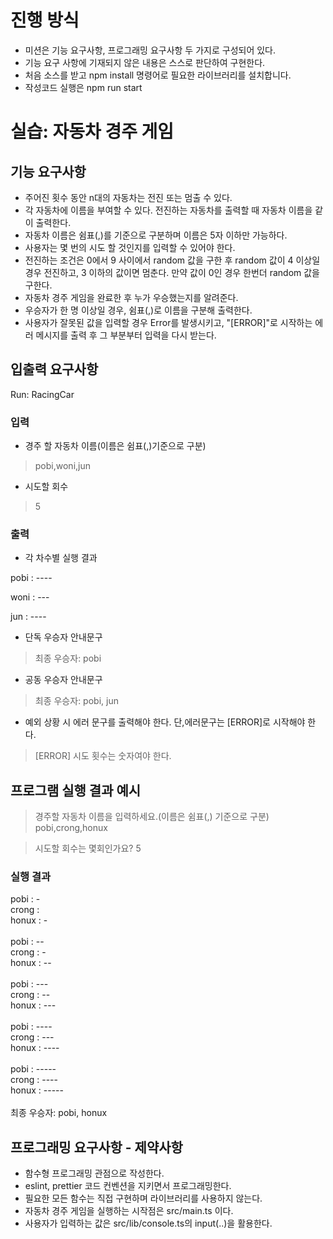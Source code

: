 # 진행 방식
- 미션은 기능 요구사항, 프로그래밍 요구사항 두 가지로 구성되어 있다.
- 기능 요구 사항에 기재되지 않은 내용은 스스로 판단하여 구현한다.
- 처음 소스를 받고 npm install 명령어로 필요한 라이브러리를 설치합니다.
- 작성코드 실행은 npm run start



# 실습: 자동차 경주 게임

## 기능 요구사항
- 주어진 횟수 동안 n대의 자동차는 전진 또는 멈출 수 있다.
- 각 자동차에 이름을 부여할 수 있다. 전진하는 자동차를 출력할 때 자동차 이름을 같이 출력한다.
- 자동차 이름은 쉼표(,)를 기준으로 구분하며 이름은 5자 이하만 가능하다.
- 사용자는 몇 번의 시도 할 것인지를 입력할 수 있어야 한다.
- 전진하는 조건은 0에서 9 사이에서 random 값을 구한 후 random 값이 4 이상일 경우 전진하고, 3 이하의 값이면 멈춘다. 만약 값이 0인 경우 한번더 random 값을 구한다.
- 자동차 경주 게임을 완료한 후 누가 우승했는지를 알려준다.
- 우승자가 한 명 이상일 경우, 쉼표(,)로 이름을 구분해 출력한다.
- 사용자가 잘못된 값을 입력할 경우 Error를 발생시키고, "[ERROR]"로 시작하는 에러 메시지를 출력 후 그 부분부터 입력을 다시 받는다.

## 입출력 요구사항
Run: RacingCar

### 입력
- 경주 할 자동차 이름(이름은 쉼표(,)기준으로 구분) 
> pobi,woni,jun

- 시도할 회수
> 5

### 출력
- 각 차수별 실행 결과  

pobi : ----

woni : ---  

jun : ----
- 단독 우승자 안내문구 
> 최종 우승자: pobi

- 공동 우승자 안내문구 
> 최종 우승자: pobi, jun

- 예외 상황 시 에러 문구를 출력해야 한다. 단,에러문구는 [ERROR]로 시작해야 한다.
> [ERROR] 시도 횟수는 숫자여야 한다.

## 프로그램 실행 결과 예시
> 경주할 자동차 이름을 입력하세요.(이름은 쉼표(,) 기준으로 구분)  
> pobi,crong,honux

> 시도할 회수는 몇회인가요?
> 5

### 실행 결과 
pobi : - <br>
crong : <br>
honux : - <br>
<br>
pobi : -- <br>
crong : - <br>
honux : -- <br>
<br>
pobi : --- <br>
crong : -- <br>
honux : --- <br>
<br>
pobi : ---- <br>
crong : --- <br>
honux : ---- <br>
<br>
pobi : ----- <br>
crong : ---- <br>
honux : ----- <br>
<br>
최종 우승자: pobi, honux


## 프로그래밍 요구사항 - 제약사항
- 함수형 프로그래밍 관점으로 작성한다.
- eslint, prettier 코드 컨벤션을 지키면서 프로그래밍한다.
- 필요한 모든 함수는 직접 구현하며 라이브러리를 사용하지 않는다.
- 자동차 경주 게임을 실행하는 시작점은 src/main.ts 이다.
- 사용자가 입력하는 값은 src/lib/console.ts의 input(..)을 활용한다.
